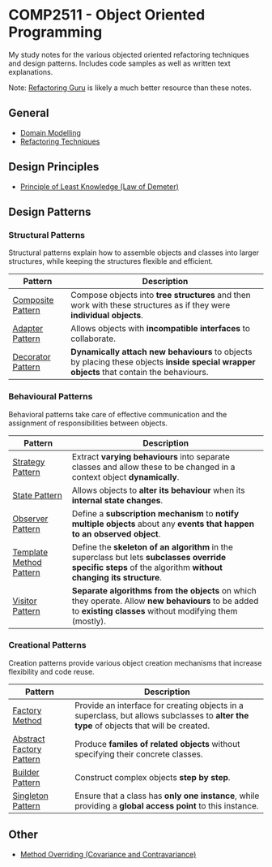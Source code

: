 # COMP2511 - Object Oriented Programming
My study notes for the various objected oriented refactoring techniques and design patterns. Includes code samples as well as written text explanations.

Note: [Refactoring Guru](https://refactoring.guru/refactoring) is likely a much better resource than these notes.

## General
- [Domain Modelling](domain_modelling.md)
- [Refactoring Techniques](refactoring_techniques.md)

## Design Principles
- [Principle of Least Knowledge (Law of Demeter)](law_of_demeter.md)

## Design Patterns
### Structural Patterns
Structural patterns explain how to assemble objects and classes into larger structures, while keeping the structures flexible and efficient.

|Pattern|Description|
|-------|-------|
|[Composite Pattern](structural_patterns/composite_pattern.md)|Compose objects into **tree structures** and then work with these structures as if they were **individual objects**.|
|[Adapter Pattern](structural_patterns/adapter_pattern.md)|Allows objects with **incompatible interfaces** to collaborate.
|[Decorator Pattern](structural_patterns/decorator_pattern.md)|**Dynamically attach new behaviours** to objects by placing these objects **inside special wrapper objects** that contain the behaviours.

### Behavioural Patterns
Behavioral patterns take care of effective communication and the assignment of responsibilities between objects.

|Pattern|Description|
|-------|-------|
|[Strategy Pattern](behavioural_patterns/strategy_pattern.md)|Extract **varying behaviours** into separate classes and allow these to be changed in a context object **dynamically**.|
|[State Pattern](behavioural_patterns/state_pattern.md)|Allows objects to **alter its behaviour** when its **internal state changes**.|
|[Observer Pattern](behavioural_patterns/observer_pattern.md)|Define a **subscription mechanism** to **notify multiple objects** about any **events that happen to an observed object**.|
|[Template Method Pattern](behavioural_patterns/template_pattern.md)|Define the **skeleton of an algorithm** in the superclass but lets **subclasses override specific steps** of the algorithm **without changing its structure**.|
|[Visitor Pattern](behavioural_patterns/visitor_pattern.md)|**Separate algorithms from the objects** on which they operate. Allow **new behaviours** to be added to **existing classes** without modifying them (mostly).

### Creational Patterns
Creation patterns provide various object creation mechanisms that increase flexibility and code reuse.

|Pattern|Description|
|-------|-------|
|[Factory Method](creational_patterns/factory_pattern.md)|Provide an interface for creating objects in a superclass, but allows subclasses to **alter the type** of objects that will be created.|
|[Abstract Factory Pattern](creational_patterns/abstract_factory_pattern.md)|Produce **familes of related objects** without specifying their concrete classes.|
|[Builder Pattern](creational_patterns/builder_pattern.md)|Construct complex objects **step by step**.|
|[Singleton Pattern](creational_patterns/singleton_pattern.md)|Ensure that a class has **only one instance**, while providing a **global access point** to this instance.|


## Other
- [Method Overriding (Covariance and Contravariance)](method_overriding.md)
